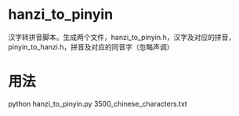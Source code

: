# hanzi_to_pinyin
汉字转拼音脚本。生成两个文件，hanzi_to_pinyin.h，汉字及对应的拼音，pinyin_to_hanzi.h，拼音及对应的同音字（忽略声调）

# 用法
python hanzi_to_pinyin.py 3500_chinese_characters.txt
